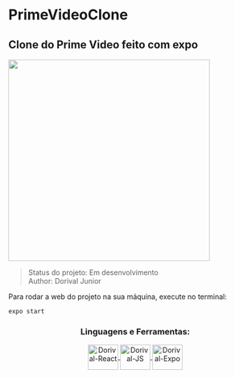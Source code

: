 # PrimeVideoClone
<h2>Clone do Prime Video feito com expo</h2>

<div>
<img src="https://i.ibb.co/XtypqxS/Home.png" width="400rem">
</div>


> Status do projeto: Em desenvolvimento <br>
> Author: Dorival Junior

Para rodar a web do projeto na sua máquina, execute no terminal:
```
expo start
```

<h3 align="center">Linguagens e Ferramentas:</h3>
<div style="display: inline_block">
      <p align="center">
      <a href="https://pt-br.reactjs.org/" target="_blank"><img align="center" alt="Dorival-React" height="50" width="60" src="https://cdn.jsdelivr.net/gh/devicons/devicon/icons/react/react-original.svg"/>
      <img align="center" alt="Dorival-JS" height="50" width="60" src="https://cdn.jsdelivr.net/gh/devicons/devicon/icons/javascript/javascript-original.svg"/>
      <a href="https://www.typescriptlang.org/" target="_blank"><img align="center" alt="Dorival-Expo" height="50" width="60" src="https://i.ibb.co/7Wqv3jy/sdk.png"/>
  </div>







